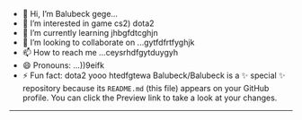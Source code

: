 - 👋 Hi, I’m Balubeck gege...
- 👀 I’m interested in game cs2) dota2
- 🌱 I’m currently learning jhbgfdtcghjn
- 💞️ I’m looking to collaborate on ...gytfdfrtfyghjk
- 📫 How to reach me ...ceysrhdfgytduygyh
- 😄 Pronouns: ...))9eifk
- ⚡ Fun fact: dota2 yooo
htedfgtewa
Balubeck/Balubeck is a ✨ special ✨ repository because its `README.md` (this file) appears on your GitHub profile.
You can click the Preview link to take a look at your changes.
---
